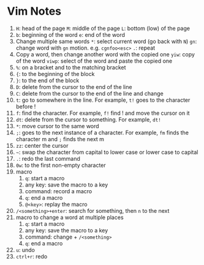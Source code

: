# Vim Notes

1. `H`: head of the page
   `M`: middle of the page
   `L`: bottom (low) of the page
2. `b`: beginning of the word
   `e`: end of the word
3. Change multiple same words
   `*`: select current word (go back with `N`)
   `gn`: change word with `gn` motion. e.g. `cgnfoo<esc>`
   `.`: repeat
4. Copy a word, then change another word with the copied one
   `yiw`: copy of the word
   `viwp`: select of the word and paste the copied one
5. `%`: on a bracket and to the matching bracket
6. `{`: to the beginning of the block
7. `}`: to the end of the block
8. `D`: delete from the cursor to the end of the line
9. `C`: delete from the cursor to the end of the line and change
10. `t`: go to somewhere in the line. For example, `t!` goes to the character before !
11. `f`: find the character. For example, `f!` find ! and move the cursor on it
12. `dt`: delete from the cursor to something. For example, `dt!`
13. `*`: move cursor to the same word
14. `;`: goes to the next instance of a character. For example, `fm` finds the character m and `;` finds the next m
15. `zz`: center the cursor
16. `~`: swap the character from capital to lower case or lower case to capital
17. `.`: redo the last command
18. `0w`: to the first non-empty character
19. macro
    1. `q`: start a macro
    2. any key: save the macro to a key
    3. command: record a macro
    4. `q`: end a macro
    5. `@<key>`: replay the macro
20. `/<something>+enter`: search for something, then `n` to the next
21. macro to change a word at multiple places
    1. `q`: start a macro
    2. any key: save the macro to a key
    3. command: change + `/<something>`
    4. `q`: end a macro
22. `u`: undo
23. `ctrl+r`: redo
